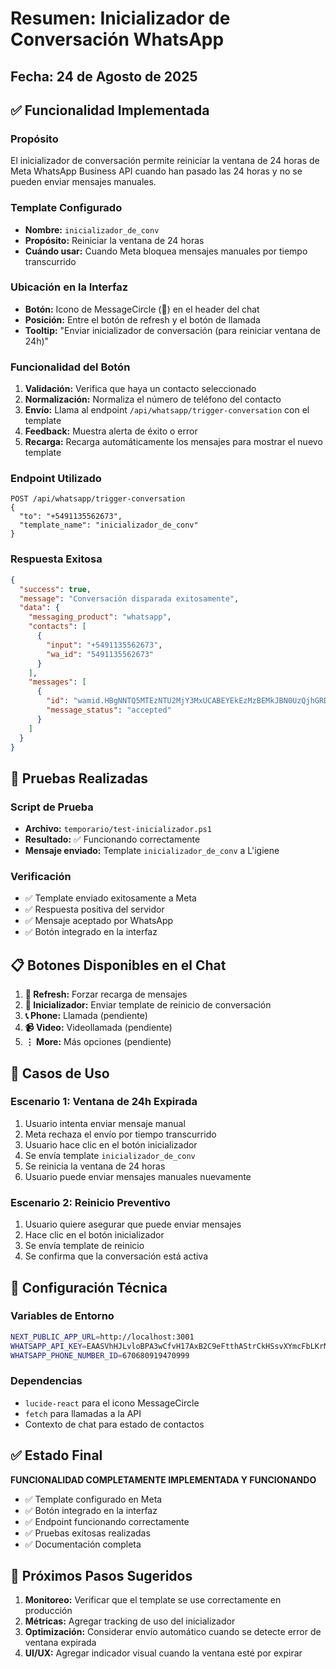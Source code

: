 # Resumen: Inicializador de Conversación WhatsApp

## Fecha: 24 de Agosto de 2025

## ✅ Funcionalidad Implementada

### Propósito
El inicializador de conversación permite reiniciar la ventana de 24 horas de Meta WhatsApp Business API cuando han pasado las 24 horas y no se pueden enviar mensajes manuales.

### Template Configurado
- **Nombre:** `inicializador_de_conv`
- **Propósito:** Reiniciar la ventana de 24 horas
- **Cuándo usar:** Cuando Meta bloquea mensajes manuales por tiempo transcurrido

### Ubicación en la Interfaz
- **Botón:** Icono de MessageCircle (💬) en el header del chat
- **Posición:** Entre el botón de refresh y el botón de llamada
- **Tooltip:** "Enviar inicializador de conversación (para reiniciar ventana de 24h)"

### Funcionalidad del Botón
1. **Validación:** Verifica que haya un contacto seleccionado
2. **Normalización:** Normaliza el número de teléfono del contacto
3. **Envío:** Llama al endpoint `/api/whatsapp/trigger-conversation` con el template
4. **Feedback:** Muestra alerta de éxito o error
5. **Recarga:** Recarga automáticamente los mensajes para mostrar el nuevo template

### Endpoint Utilizado
```
POST /api/whatsapp/trigger-conversation
{
  "to": "+5491135562673",
  "template_name": "inicializador_de_conv"
}
```

### Respuesta Exitosa
```json
{
  "success": true,
  "message": "Conversación disparada exitosamente",
  "data": {
    "messaging_product": "whatsapp",
    "contacts": [
      {
        "input": "+5491135562673",
        "wa_id": "5491135562673"
      }
    ],
    "messages": [
      {
        "id": "wamid.HBgNNTQ5MTEzNTU2MjY3MxUCABEYEkEzMzBEMkJBN0UzQjhGRDhEMwA=",
        "message_status": "accepted"
      }
    ]
  }
}
```

## 🧪 Pruebas Realizadas

### Script de Prueba
- **Archivo:** `temporario/test-inicializador.ps1`
- **Resultado:** ✅ Funcionando correctamente
- **Mensaje enviado:** Template `inicializador_de_conv` a L'igiene

### Verificación
- ✅ Template enviado exitosamente a Meta
- ✅ Respuesta positiva del servidor
- ✅ Mensaje aceptado por WhatsApp
- ✅ Botón integrado en la interfaz

## 📋 Botones Disponibles en el Chat

1. **🔄 Refresh:** Forzar recarga de mensajes
2. **💬 Inicializador:** Enviar template de reinicio de conversación
3. **📞 Phone:** Llamada (pendiente)
4. **📹 Video:** Videollamada (pendiente)
5. **⋮ More:** Más opciones (pendiente)

## 🎯 Casos de Uso

### Escenario 1: Ventana de 24h Expirada
1. Usuario intenta enviar mensaje manual
2. Meta rechaza el envío por tiempo transcurrido
3. Usuario hace clic en el botón inicializador
4. Se envía template `inicializador_de_conv`
5. Se reinicia la ventana de 24 horas
6. Usuario puede enviar mensajes manuales nuevamente

### Escenario 2: Reinicio Preventivo
1. Usuario quiere asegurar que puede enviar mensajes
2. Hace clic en el botón inicializador
3. Se envía template de reinicio
4. Se confirma que la conversación está activa

## 🔧 Configuración Técnica

### Variables de Entorno
```bash
NEXT_PUBLIC_APP_URL=http://localhost:3001
WHATSAPP_API_KEY=EAASVhHJLvloBPA3wCfvH17AxB2C9eFtthAStrCkHSsvXYmcFbLKrMWnCOyt0f8seFaOZAerB25ZBhr4FtbVQP8nLYUbRzK1rqChmGr1nOTCFZCnxMpHJt4ODVuiz1ZB0RBNqZAF2nv1PSbK6nDq2T4JBSkEZCHYyod0nlQMrZBCfmSzZC3JjlS4xRTGmQcQpMxN10AZDZD
WHATSAPP_PHONE_NUMBER_ID=670680919470999
```

### Dependencias
- `lucide-react` para el icono MessageCircle
- `fetch` para llamadas a la API
- Contexto de chat para estado de contactos

## ✅ Estado Final

**FUNCIONALIDAD COMPLETAMENTE IMPLEMENTADA Y FUNCIONANDO**

- ✅ Template configurado en Meta
- ✅ Botón integrado en la interfaz
- ✅ Endpoint funcionando correctamente
- ✅ Pruebas exitosas realizadas
- ✅ Documentación completa

## 🚀 Próximos Pasos Sugeridos

1. **Monitoreo:** Verificar que el template se use correctamente en producción
2. **Métricas:** Agregar tracking de uso del inicializador
3. **Optimización:** Considerar envío automático cuando se detecte error de ventana expirada
4. **UI/UX:** Agregar indicador visual cuando la ventana esté por expirar
